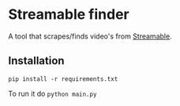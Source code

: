 # Streamable finder
A tool that scrapes/finds video's from [Streamable](https://streamable.com/).

## Installation

`pip install -r requirements.txt`

To run it do `python main.py`
